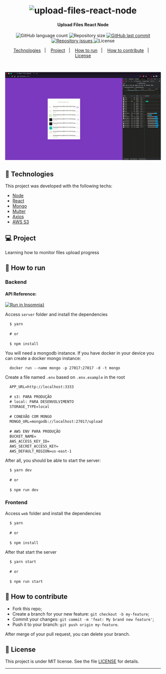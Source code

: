 <h1 align="center">
  <img alt="upload-files-react-node" title="#upload-files-react-node" src=".github/logo.ico" width="120px" />
</h1>

<h4 align="center">
  Upload Files React Node
</h4>
<p align="center">
  <img alt="GitHub language count" src="https://img.shields.io/github/languages/count/gagigante/upload-files-react-node">

  <img alt="Repository size" src="https://img.shields.io/github/repo-size/gagigante/upload-files-react-node">
  
  <a href="https://github.com/gagigante/upload-files-react-node/commits/master">
    <img alt="GitHub last commit" src="https://img.shields.io/github/last-commit/gagigante/upload-files-react-node">
  </a>

  <a href="https://github.com/gagigante/upload-files-react-node/issues">
    <img alt="Repository issues" src="https://img.shields.io/github/issues/gagigante/upload-files-react-node">
  </a>

  <img alt="License" src="https://img.shields.io/badge/license-MIT-brightgreen">

<p align="center">  
  <a href="#rocket-technologies">Technologies</a>&nbsp;&nbsp;&nbsp;|&nbsp;&nbsp;&nbsp;  
  <a href="#computer-project">Project</a>&nbsp;&nbsp;&nbsp;|&nbsp;&nbsp;&nbsp;
  <a href="#runner-how-to-run">How to run</a>&nbsp;&nbsp;&nbsp;|&nbsp;&nbsp;&nbsp;
  <a href="#-how-to-contribute">How to contribute</a>&nbsp;&nbsp;&nbsp;|&nbsp;&nbsp;&nbsp;
  <a href="#memo-license">License</a>
</p>

<br>

<p align="center">
 <img alt="Frontend" src=".github/frontend.gif">  
</p>

## :rocket: Technologies

This project was developed with the following techs:

- [Node](https://nodejs.org/en/)
- [React](https://reactjs.org/)
- [Mongo](https://www.mongodb.com/)
- [Multer](https://www.npmjs.com/package/multer)
- [Axios](https://github.com/axios/axios)
- [AWS S3](https://aws.amazon.com/pt/s3/)

## :computer: Project

Learning how to monitor files upload progress

## :runner: How to run

### Backend

#### API Reference: 
[![Run in Insomnia}](https://insomnia.rest/images/run.svg)](https://insomnia.rest/run/?label=upload-files-react-node&uri=https%3A%2F%2Fraw.githubusercontent.com%2Fgagigante%2Fupload-files-react-node%2Fmain%2F.github%2Fapi-reference.json)

Access `server` folder and install the dependencies
```
  $ yarn

  # or

  $ npm install
```

You will need a mongodb instance. If you have docker in your device you can create a docker mongo instance:
```
  docker run --name mongo -p 27017:27017 -d -t mongo
```

Create a file named `.env` based on `.env.example` in the root
```
  APP_URL=http://localhost:3333

  # s3: PARA PRODUÇÃO
  # local: PARA DESENVOLVIMENTO
  STORAGE_TYPE=local

  # CONEXÃO COM MONGO
  MONGO_URL=mongodb://localhost:27017/upload

  # AWS ENV PARA PRODUÇÃO
  BUCKET_NAME=
  AWS_ACCESS_KEY_ID=
  AWS_SECRET_ACCESS_KEY=
  AWS_DEFAULT_REGION=us-east-1
```

After all, you should be able to start the server:
```
  $ yarn dev

  # or

  $ npm run dev
```

### Frontend

Access `web` folder and install the dependencies
```
  $ yarn

  # or

  $ npm install
```

After that start the server
```
  $ yarn start

  # or

  $ npm run start
```

## 🤔 How to contribute

- Fork this repo;
- Create a branch for your new feature: `git checkout -b my-feature`;
- Commit your changes: `git commit -m 'feat: My brand new feature'`;
- Push it to your branch: `git push origin my-feature`.

After merge of your pull request, you can delete your branch.

## :memo: License

This project is under MIT license. See the file [LICENSE](LICENSE) for details.

---

